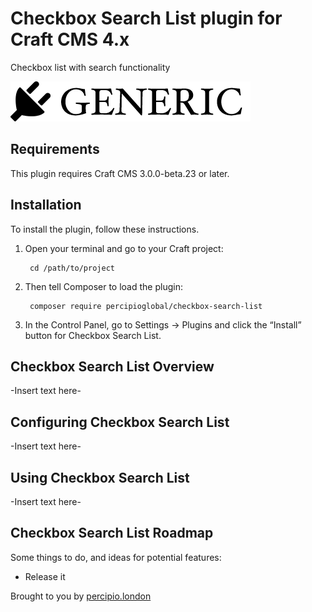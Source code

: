 # Checkbox Search List plugin for Craft CMS 4.x

Checkbox list with search functionality

![Screenshot](resources/img/plugin-logo.png)

## Requirements

This plugin requires Craft CMS 3.0.0-beta.23 or later.

## Installation

To install the plugin, follow these instructions.

1. Open your terminal and go to your Craft project:

        cd /path/to/project

2. Then tell Composer to load the plugin:

        composer require percipioglobal/checkbox-search-list

3. In the Control Panel, go to Settings → Plugins and click the “Install” button for Checkbox Search List.

## Checkbox Search List Overview

-Insert text here-

## Configuring Checkbox Search List

-Insert text here-

## Using Checkbox Search List

-Insert text here-

## Checkbox Search List Roadmap

Some things to do, and ideas for potential features:

* Release it

Brought to you by [percipio.london](https://percipio.london)

